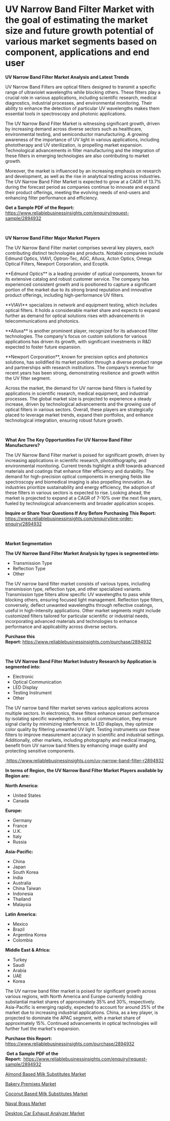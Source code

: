 <p><h1>UV Narrow Band Filter Market with the goal of estimating the market size and future growth potential of various market segments based on component, applications and end user</h1></p><p><strong>UV Narrow Band Filter Market Analysis and Latest Trends</strong></p>
<p><p>UV Narrow Band Filters are optical filters designed to transmit a specific range of ultraviolet wavelengths while blocking others. These filters play a crucial role in various applications, including scientific research, medical diagnostics, industrial processes, and environmental monitoring. Their ability to enhance the detection of particular UV wavelengths makes them essential tools in spectroscopy and photonic applications.</p><p>The UV Narrow Band Filter Market is witnessing significant growth, driven by increasing demand across diverse sectors such as healthcare, environmental testing, and semiconductor manufacturing. A growing awareness of the importance of UV light in various applications, including phototherapy and UV sterilization, is propelling market expansion. Technological advancements in filter manufacturing and the integration of these filters in emerging technologies are also contributing to market growth.</p><p>Moreover, the market is influenced by an increasing emphasis on research and development, as well as the rise in analytical testing across industries. The UV Narrow Band Filter Market is expected to grow at a CAGR of 13.7% during the forecast period as companies continue to innovate and expand their product offerings, meeting the evolving needs of end-users and enhancing filter performance and efficiency.</p></p>
<p><strong>Get a Sample PDF of the Report:&nbsp;</strong> <a href="https://www.reliablebusinessinsights.com/enquiry/request-sample/2894932?utm_campaign=2446&utm_medium=2&utm_source=Github&utm_content=ia&utm_term=15032025&utm_id=uv-narrow-band-filter">https://www.reliablebusinessinsights.com/enquiry/request-sample/2894932</a></p>
<p>&nbsp;</p>
<p><strong>UV Narrow Band Filter Major Market Players</strong></p>
<p><p>The UV Narrow Band Filter market comprises several key players, each contributing distinct technologies and products. Notable companies include Edmund Optics, VIAVI, Optron-Tec, AGC, Alluxa, Acton Optics, Omega Optical Filters, Newport Corporation, and Ecoptik. </p><p>**Edmund Optics** is a leading provider of optical components, known for its extensive catalog and robust customer service. The company has experienced consistent growth and is positioned to capture a significant portion of the market due to its strong brand reputation and innovative product offerings, including high-performance UV filters.</p><p>**VIAVI** specializes in network and equipment testing, which includes optical filters. It holds a considerable market share and expects to expand further as demand for optical solutions rises with advancements in telecommunications and photonics.</p><p>**Alluxa** is another prominent player, recognized for its advanced filter technologies. The company's focus on custom solutions for various applications has driven its growth, with significant investments in R&D expected to foster future expansion.</p><p>**Newport Corporation**, known for precision optics and photonics solutions, has solidified its market position through a diverse product range and partnerships with research institutions. The company’s revenue for recent years has been strong, demonstrating resilience and growth within the UV filter segment.</p><p>Across the market, the demand for UV narrow band filters is fueled by applications in scientific research, medical equipment, and industrial processes. The global market size is projected to experience a steady increase, driven by technological advancements and the growing use of optical filters in various sectors. Overall, these players are strategically placed to leverage market trends, expand their portfolios, and enhance technological integration, ensuring robust future growth.</p></p>
<p>&nbsp;</p>
<p><strong>What Are The Key Opportunities For UV Narrow Band Filter Manufacturers?</strong></p>
<p><p>The UV Narrow Band Filter market is poised for significant growth, driven by increasing applications in scientific research, photolithography, and environmental monitoring. Current trends highlight a shift towards advanced materials and coatings that enhance filter efficiency and durability. The demand for high-precision optical components in emerging fields like spectroscopy and biomedical imaging is also propelling innovation. As industries prioritize sustainability and energy efficiency, the adoption of these filters in various sectors is expected to rise. Looking ahead, the market is projected to expand at a CAGR of 7-10% over the next five years, fueled by technological advancements and broader application scopes.</p></p>
<p><strong>Inquire or Share Your Questions If Any Before Purchasing This Report:</strong> <a href="https://www.reliablebusinessinsights.com/enquiry/pre-order-enquiry/2894932?utm_campaign=2446&utm_medium=2&utm_source=Github&utm_content=ia&utm_term=15032025&utm_id=uv-narrow-band-filter">https://www.reliablebusinessinsights.com/enquiry/pre-order-enquiry/2894932</a></p>
<p>&nbsp;</p>
<p><strong>Market Segmentation</strong></p>
<p><strong>The UV Narrow Band Filter Market Analysis by types is segmented into:</strong></p>
<p><ul><li>Transmission Type</li><li>Reflection Type</li><li>Other</li></ul></p>
<p><p>The UV narrow band filter market consists of various types, including transmission type, reflection type, and other specialized variants. Transmission type filters allow specific UV wavelengths to pass while blocking others, ensuring focused light management. Reflection type filters, conversely, deflect unwanted wavelengths through reflective coatings, useful in high-intensity applications. Other market segments might include customized filters tailored for particular scientific or industrial needs, incorporating advanced materials and technologies to enhance performance and applicability across diverse sectors.</p></p>
<p><strong>Purchase this Report:&nbsp;</strong><a href="https://www.reliablebusinessinsights.com/purchase/2894932?utm_campaign=2446&utm_medium=2&utm_source=Github&utm_content=ia&utm_term=15032025&utm_id=uv-narrow-band-filter">https://www.reliablebusinessinsights.com/purchase/2894932</a></p>
<p>&nbsp;</p>
<p><strong>The UV Narrow Band Filter Market Industry Research by Application is segmented into:</strong></p>
<p><ul><li>Electronic</li><li>Optical Communication</li><li>LED Display</li><li>Testing Instrument</li><li>Other</li></ul></p>
<p><p>The UV narrow band filter market serves various applications across multiple sectors. In electronics, these filters enhance sensor performance by isolating specific wavelengths. In optical communication, they ensure signal clarity by minimizing interference. In LED displays, they optimize color quality by filtering unwanted UV light. Testing instruments use these filters to improve measurement accuracy in scientific and industrial settings. Additionally, other markets, including photography and medical imaging, benefit from UV narrow band filters by enhancing image quality and protecting sensitive components.</p></p>
<p><a href="https://www.reliablebusinessinsights.com/uv-narrow-band-filter-r2894932?utm_campaign=2446&utm_medium=2&utm_source=Github&utm_content=ia&utm_term=15032025&utm_id=uv-narrow-band-filter">&nbsp;https://www.reliablebusinessinsights.com/uv-narrow-band-filter-r2894932</a></p>
<p><strong>In terms of Region, the UV Narrow Band Filter Market Players available by Region are:</strong></p>
<p>
    <p> <strong> North America: </strong>
        <ul>
            <li>United States</li>
            <li>Canada</li>
        </ul>
        </p> 
    <p> <strong> Europe: </strong>
        <ul>
            <li>Germany</li>
            <li>France</li>
            <li>U.K.</li>
            <li>Italy</li>
            <li>Russia</li>
        </ul>
        </p> 
    <p> <strong> Asia-Pacific: </strong>
        <ul>
            <li>China</li>
            <li>Japan</li>
            <li>South Korea</li>
            <li>India</li>
            <li>Australia</li>
            <li>China Taiwan</li>
            <li>Indonesia</li>
            <li>Thailand</li>
            <li>Malaysia</li>
        </ul>
        </p> 
    <p> <strong> Latin America: </strong>
        <ul>
            <li>Mexico</li>
            <li>Brazil</li>
            <li>Argentina Korea</li>
            <li>Colombia</li>
        </ul>
        </p> 
    <p> <strong> Middle East & Africa: </strong>
        <ul>
            <li>Turkey</li>
            <li>Saudi</li>
            <li>Arabia</li>
            <li>UAE</li>
            <li>Korea</li>
        </ul>
    </p>
    </p>
<p><p>The UV narrow band filter market is poised for significant growth across various regions, with North America and Europe currently holding substantial market shares of approximately 35% and 30%, respectively. Asia-Pacific is emerging rapidly, expected to account for around 25% of the market due to increasing industrial applications. China, as a key player, is projected to dominate the APAC segment, with a market share of approximately 15%. Continued advancements in optical technologies will further fuel the market's expansion.</p></p>
<p><strong>Purchase this Report: </strong><a href="https://www.reliablebusinessinsights.com/purchase/2894932?utm_campaign=2446&utm_medium=2&utm_source=Github&utm_content=ia&utm_term=15032025&utm_id=uv-narrow-band-filter">https://www.reliablebusinessinsights.com/purchase/2894932</a></p>
<p>&nbsp;<strong>Get a Sample PDF of the Report:&nbsp;&nbsp;</strong><a href="https://www.reliablebusinessinsights.com/enquiry/request-sample/2894932?utm_campaign=2446&utm_medium=2&utm_source=Github&utm_content=ia&utm_term=15032025&utm_id=uv-narrow-band-filter">https://www.reliablebusinessinsights.com/enquiry/request-sample/2894932</a></p>
<p><strong></strong></p>
<p><p><a href="https://www.linkedin.com/pulse/almond-based-milk-substitutes-market-growth-outlook-from-144sc?utm_campaign=2446&utm_medium=2&utm_source=Github&utm_content=ia&utm_term=15032025&utm_id=uv-narrow-band-filter">Almond Based Milk Substitutes Market</a></p><p><a href="https://www.linkedin.com/pulse/strategic-forecast-bakery-premixes-market-anticipated-cagr-jprwc?utm_campaign=2446&utm_medium=2&utm_source=Github&utm_content=ia&utm_term=15032025&utm_id=uv-narrow-band-filter">Bakery Premixes Market</a></p><p><a href="https://www.linkedin.com/pulse/coconut-based-milk-substitutes-market-analysis-report-2025-2032-ze7oc?utm_campaign=2446&utm_medium=2&utm_source=Github&utm_content=ia&utm_term=15032025&utm_id=uv-narrow-band-filter">Coconut Based Milk Substitutes Market</a></p><p><a href="https://github.com/laconiioba3/Market-Research-Report-List-1/blob/main/naval-brass-market.md?utm_campaign=2446&utm_medium=2&utm_source=Github&utm_content=ia&utm_term=15032025&utm_id=uv-narrow-band-filter">Naval Brass Market</a></p><p><a href="https://github.com/moroesarta/Market-Research-Report-List-1/blob/main/desktop-car-exhaust-analyzer-market.md?utm_campaign=2446&utm_medium=2&utm_source=Github&utm_content=ia&utm_term=15032025&utm_id=uv-narrow-band-filter">Desktop Car Exhaust Analyzer Market</a></p></p>